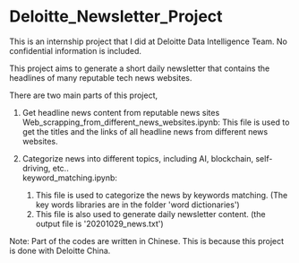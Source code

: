 # Deloitte_Newsletter_Project
This is an internship project that I did at Deloitte Data Intelligence Team. No confidential information is included.  

This project aims to generate a short daily newsletter that contains the headlines of many reputable tech news websites.  

There are two main parts of this project,  

1. Get headline news content from reputable news sites  
   Web_scrapping_from_different_news_websites.ipynb:  This file is used to get the titles and the links of all headline news from different news websites.  

2. Categorize news into different topics, including AI, blockchain, self-driving, etc..  
    keyword_matching.ipynb: 
    1. This file is used to categorize the news by keywords matching.  (The key words libraries are in the folder 'word dictionaries')  
    2. This file is also used to generate daily newsletter content.  (the output file is '20201029_news.txt')  
                                             
    
Note: Part of the codes are written in Chinese. This is because this project is done with Deloitte China.  
